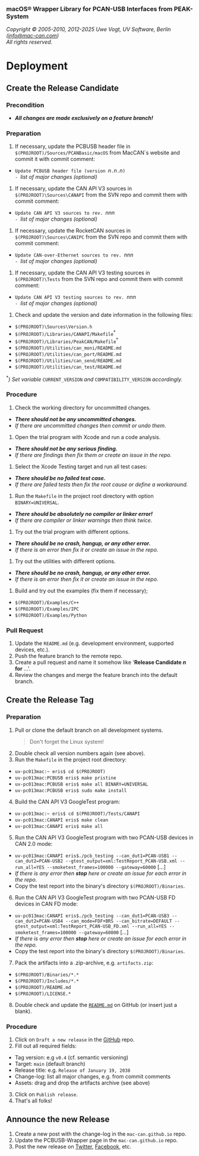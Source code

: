 ### macOS® Wrapper Library for PCAN-USB Interfaces from PEAK-System

_Copyright &copy; 2005-2010, 2012-2025 Uwe Vogt, UV Software, Berlin (info@mac-can.com)_ \
_All rights reserved._

# Deployment

## Create the Release Candidate

### Precondition

- **_All changes are made exclusively on a feature branch!_**

### Preparation

1. If necessary, update the PCBUSB header file in `$(PROJROOT)/Sources/PCANBasic/macOS`
   from MacCAN´s website and commit it with commit comment:
  - `Update PCBUSB header file (version `_n_`.`_n_`.`_n_`)` \
    `- `_list of major changes (optional)_
1. If necessary, update the CAN API V3 sources in `$(PROJROOT)\Sources\CANAPI`
   from the SVN repo and commit them with commit comment:
  - `Update CAN API V3 sources to rev. `_nnn_ \
    `- `_list of major changes (optional)_
1. If necessary, update the RocketCAN sources in `$(PROJROOT)\Sources\CANIPC`
   from the SVN repo and commit them with commit comment:
  - `Update CAN-over-Ethernet sources to rev. `_nnn_ \
    `- `_list of major changes (optional)_
1. If necessary, update the CAN API V3 testing sources in `$(PROJROOT)\Tests`
   from the SVN repo and commit them with commit comment:
  - `Update CAN API V3 testing sources to rev. `_nnn_ \
    `- `_list of major changes (optional)_
1. Check and update the version and date information in the following files:
  - `$(PROJROOT)\Sources\Version.h`
  - `$(PROJROOT)/Libraries/CANAPI/Makefile`<sup>*</sup>
  - `$(PROJROOT)/Libraries/PeakCAN/Makefile`<sup>*</sup>
  - `$(PROJROOT)/Utilities/can_moni/README.md`
  - `$(PROJROOT)/Utilities/can_port/README.md`
  - `$(PROJROOT)/Utilities/can_send/README.md`
  - `$(PROJROOT)/Utilities/can_test/README.md`

  <sup>*</sup>_) Set variable_ `CURRENT_VERSION` _and_ `COMPATIBILITY_VERSION` _accordingly._

### Procedure

1. Check the working directory for uncommitted changes.
  - _**There should not be any uncommitted changes.**_
  - _If there are uncommitted changes then commit or undo them._
1. Open the trial program with Xcode and run a code analysis.
  - _**There should not be any serious finding.**_
  - _If there are findings then fix them or create an issue in the repo._
1. Select the Xcode Testing target and run all test cases:
  - _**There should be no failed test case.**_
  - _If there are failed tests then fix the root cause or define a workaround._
1. Run the `Makefile` in the project root directory with option `BINARY=UNIVERSAL`.
  - _**There should be absolutely no compiler or linker error!**_
  - _If there are compiler or linker warnings then think twice._
1. Try out the trial program with different options.
  - _**There should be no crash, hangup, or any other error.**_
  - _If there is an error then fix it or create an issue in the repo._
1. Try out the utilities with different options.
  - _**There should be no crash, hangup, or any other error.**_
  - _If there is an error then fix it or create an issue in the repo._
1. Build and try out the examples (fix them if necessary);
  - `$(PROJROOT)/Examples/C++`
  - `$(PROJROOT)/Examples/IPC`
  - `$(PROJROOT)/Examples/Python`

### Pull Request

1. Update the `README.md` (e.g. development environment, supported devices, etc.).
2. Push the feature branch to the remote repo.
3. Create a pull request and name it somehow like '**Release Candidate _n_ for** ...'.
4. Review the changes and merge the feature branch into the default branch.

## Create the Release Tag

### Preparation

1. Pull or clone the default branch on all development systems.
   > Don't forget the Linux system!
2. Double check all version numbers again (see above).
3. Run the `Makefile` in the project root directory:
  - `uv-pc013mac:~ eris$ cd $(PROJROOT)`
  - `uv-pc013mac:PCBUSB eris$ make pristine`
  - `uv-pc013mac:PCBUSB eris$ make all BINARY=UNIVERSAL`
  - `uv-pc013mac:PCBUSB eris$ sudo make install`
4. Build the CAN API V3 GoogleTest program:
  - `uv-pc013mac:~ eris$ cd $(PROJROOT)/Tests/CANAPI`
  - `uv-pc013mac:CANAPI eris$ make clean`
  - `uv-pc013mac:CANAPI eris$ make all`
5. Run the CAN API V3 GoogleTest program with two PCAN-USB devices in CAN 2.0 mode:
  - `uv-pc013mac:CANAPI eris$./pcb_testing --can_dut1=PCAN-USB1 --can_dut2=PCAN-USB2 --gtest_output=xml:TestReport_PCAN-USB.xml --run_all=YES --smoketest_frames=100000 --gateway=60000` [...]
  - _If there is any error then **stop** here or create an issue for each error in the repo._
  - Copy the test report into the binary's directory `$(PROJROOT)/Binaries`.
6. Run the CAN API V3 GoogleTest program with two PCAN-USB FD devices in CAN FD mode:
  - `uv-pc013mac:CANAPI eris$./pcb_testing --can_dut1=PCAN-USB3 --can_dut2=PCAN-USB4 --can_mode=FDF+BRS --can_bitrate=DEFAULT --gtest_output=xml:TestReport_PCAN-USB_FD.xml --run_all=YES --smoketest_frames=100000 --gateway=60000` [...]
  - _If there is any error then **stop** here or create an issue for each error in the repo._
  - Copy the test report into the binary's directory `$(PROJROOT)/Binaries`.
7. Pack the artifacts into a .zip-archive, e.g. `artifacts.zip`:
  - `$(PROJROOT)/Binaries/*.*`
  - `$(PROJROOT)/Includes/*.*`
  - `$(PROJROOT)/README.md`
  - `$(PROJROOT)/LICENSE.*`
8. Double check and update the [`README.md`](https://github.com/mac-can/PCBUSB-Wrapper/blob/main/README.md) on GitHub (or insert just a blank).

### Procedure

1. Click on `Draft a new release` in the [GitHub](https://github.com/mac-can/PCBUSB-Wrapper) repo.
2. Fill out all required fields:
  - Tag version: e.g `v0.4` (cf. semantic versioning)
  - Target: `main` (default branch)
  - Release title: e.g. `Release of January 19, 2038`
  - Change-log: list all major changes, e.g. from commit comments
  - Assets: drag and drop the artifacts archive (see above)
3. Click on `Publish release`.
4. That's all folks!

## Announce the new Release

1. Create a new post with the change-log in the `mac-can.github.io` repo.
2. Update the PCBUSB-Wrapper page in the `mac-can.github.io` repo.
3. Post the new release on
[Twitter](https://twitter.com/uv_software),
[Facebook](https://facebook.com/uvsoftware.berlin),
etc.
